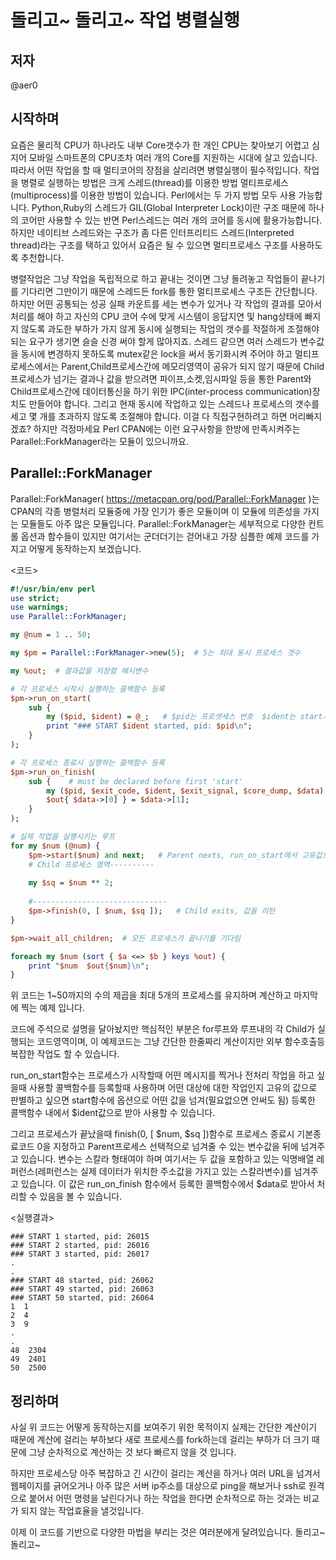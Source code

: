# 돌리고~ 돌리고~ 작업 병렬실행

저자
----
@aer0

시작하며
--------
요즘은 물리적 CPU가 하나라도 내부 Core갯수가 한 개인 CPU는 찾아보기 어렵고 심지어 모바일 스마트폰의 CPU조차 여러 개의 Core를 지원하는 시대에 살고 있습니다. 따라서 어떤 작업을 할 때 멀티코어의 장점을 살리려면 병렬실행이 필수적입니다. 작업을 병렬로 실행하는 방법은 크게 스레드(thread)를 이용한 방법 멀티프로세스(multiprocess)를 이용한 방법이 있습니다. Perl에서는 두 가지 방법 모두 사용 가능합니다. Python,Ruby의 스레드가 GIL(Global Interpreter Lock)이란 구조 때문에 하나의 코어만 사용할 수 있는 반면 Perl스레드는 여러 개의 코어를 동시에 활용가능합니다. 하지만 네이티브 스레드와는 구조가 좀 다른 인터프리티드 스레드(Interpreted thread)라는 구조를 택하고 있어서 요즘은 될 수 있으면 멀티프로세스 구조를 사용하도록 추천합니다.

병렬작업은 그냥 작업을 독립적으로 하고 끝내는 것이면 그냥 돌려놓고 작업들이 끝나기를 기다리면 그만이기 때문에 스레드든 fork를 통한 멀티프로세스 구조든 간단합니다. 하지만 어떤 공통되는 성공 실패 카운트를 세는 변수가 있거나 각 작업의 결과를 모아서 처리를 해야 하고 자신의 CPU 코어 수에 맞게 시스템이 응답지연 및 hang상태에 빠지지 않도록 과도한 부하가 가지 않게 동시에 실행되는 작업의 갯수를 적절하게 조절해야 되는 요구가 생기면 슬슬 신경 써야 할게 많아지죠. 스레드 같으면 여러 스레드가 변수값을 동시에 변경하지 못하도록 mutex같은 lock을 써서 동기화시켜 주어야 하고 멀티프로세스에서는 Parent,Child프로세스간에 메모리영역이 공유가 되지 않기 때문에 Child프로세스가 넘기는 결과나 값을 받으려면 파이프,소켓,임시파일 등을 통한 Parent와 Child프로세스간에 데이터통신을 하기 위한 IPC(inter-process communication)장치도 만들어야 합니다. 그리고 현재 동시에 작업하고 있는 스레드나 프로세스의 갯수를 세고 몇 개를 초과하지 않도록 조절해야 합니다. 이걸 다 직접구현하려고 하면 머리빠지겠죠? 하지만 걱정마세요 Perl CPAN에는 이런 요구사항을 한방에 만족시켜주는 Parallel::ForkManager라는 모듈이 있으니까요.


Parallel::ForkManager
----------------------
Parallel::ForkManager( https://metacpan.org/pod/Parallel::ForkManager )는 CPAN의 각종 병렬처리 모듈중에 가장 인기가 좋은 모듈이며 이 모듈에 의존성을 가지는 모듈들도 아주 많은 모듈입니다. Parallel::ForkManager는 세부적으로 다양한 컨트롤 옵션과 함수들이 있지만 여기서는 군더더기는 걷어내고 가장 심플한 예제 코드를 가지고 어떻게 동작하는지 보겠습니다.

<코드>
```perl
#!/usr/bin/env perl
use strict;
use warnings;
use Parallel::ForkManager;

my @num = 1 .. 50;

my $pm = Parallel::ForkManager->new(5);  # 5는 최대 동시 프로세스 갯수

my %out;  # 결과값을 저장할 해시변수

# 각 프로세스 시작시 실행하는 콜백함수 등록
$pm->run_on_start(
    sub {
        my ($pid, $ident) = @_;   # $pid는 프로셋세스 번호  $ident는 start시 넘겨준 값. 
        print "### START $ident started, pid: $pid\n";
    }
);

# 각 프로세스 종료시 실행하는 콜백함수 등록
$pm->run_on_finish(
    sub {    # must be declared before first 'start'
        my ($pid, $exit_code, $ident, $exit_signal, $core_dump, $data) = @_; # $data는 프로셋세스 종료시 리턴값
        $out{ $data->[0] } = $data->[1];
    }
);

# 실제 작업을 실행시키는 루프
for my $num (@num) {
    $pm->start($num) and next;   # Parent nexts, run_on_start에서 고유값으로 사용할 값을 넘겨줄 줄 수 있음. 
    # Child 프로세스 영역----------
    
    my $sq = $num ** 2;
    
    #------------------------------
    $pm->finish(0, [ $num, $sq ]);   # Child exits, 값을 리턴
}

$pm->wait_all_children;  # 모든 프로세스가 끝나기를 기다림

foreach my $num (sort { $a <=> $b } keys %out) {
    print "$num  $out{$num}\n";
}
```
위 코드는 1~50까지의 수의 제곱을 최대 5개의 프로세스를 유지하며 계산하고 마지막에 찍는 예제 입니다.

코드에 주석으로 설명을 달아놨지만 핵심적인 부분은 for루프와 루프내의 각 Child가 실행되는 코드영역이며, 이 예제코드는 그냥 간단한 한줄짜리 계산이지만 외부 함수호출등 복잡한 작업도 할 수 있습니다.

run_on_start함수는 프로세스가 시작할때 어떤 메시지를 찍거나 전처리 작업을 하고 싶을때 사용할 콜백함수를 등록할때 사용하며 어떤 대상에 대한 작업인지 고유의 값으로 판별하고 싶으면 start함수에 옵션으로 어떤 값을 넘겨(필요없으면 안써도 됨) 등록한 콜백함수 내에서 $ident값으로 받아 사용할 수 있습니다. 

그리고 프로세스가 끝났을때 finish(0, [ $num, $sq ])함수로 프로세스 종료시 기본종료코드 0을 지정하고 Parent프로세스 선택적으로 넘겨줄 수 있는 변수값을 뒤에 넘겨주고 있습니다. 변수는 스칼라 형태여야 하며 여기서는 두 값을 포함하고 있는 익명배열 레퍼런스(레퍼런스는 실제 데이터가 위치한 주소값을 가지고 있는 스칼라변수)를 넘겨주고 있습니다. 이 값은 run_on_finish 함수에서 등록한 콜백함수에서 $data로 받아서 처리할 수 있음을 볼 수 있습니다.

<실행결과>
```
### START 1 started, pid: 26015
### START 2 started, pid: 26016
### START 3 started, pid: 26017
.
.
### START 48 started, pid: 26062
### START 49 started, pid: 26063
### START 50 started, pid: 26064
1  1
2  4
3  9
.
.
48  2304
49  2401
50  2500
```


정리하며
--------
사실 위 코드는 어떻게 동작하는지를 보여주기 위한 목적이지 실제는 간단한 계산이기 때문에 계산에 걸리는 부하보다 새로 프로세스를 fork하는데 걸리는 부하가 더 크기 때문에 그냥 순차적으로 계산하는 것 보다 빠르지 않을 것 입니다.

하지만 프로세스당 아주 복잡하고 긴 시간이 걸리는 계산을 하거나 여러 URL을 넘겨서 웹페이지를 긁어오거나 아주 많은 서버 ip주소를 대상으로 ping을 해보거나 ssh로 원격으로 붙어서 어떤 명령을 날린다거나 하는 작업을 한다면 순차적으로 하는 것과는 비교가 되지 않는 작업효율을 낼것입니다.

이제 이 코드를 기반으로 다양한 마법을 부리는 것은 여러분에게 달려있습니다. 돌리고~ 돌리고~
